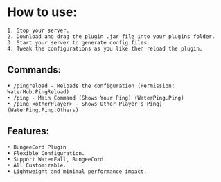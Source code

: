 # How to use:

   	1. Stop your server.
   	2. Download and drag the plugin .jar file into your plugins folder.
   	3. Start your server to generate config files.
   	4. Tweak the configurations as you like then reload the plugin.

## Commands:

    • /pingreload - Reloads the configuration (Permission: WaterHub.PingReload)
	• /ping - Main Command (Shows Your Ping) (WaterPing.Ping)
	• /ping <otherPlayer> - Shows Other Player's Ping) (WaterPing.Ping.Others)
						
## Features:

	• BungeeCord Plugin
	• Flexible Configuration.
	• Support WaterFall, BungeeCord.
	• All Customizable.
	• Lightweight and minimal performance impact.

